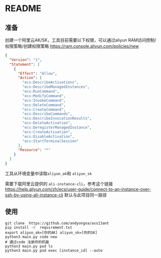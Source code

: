 # README 
## 准备
创建一个阿里云AK/SK，工具目前需要以下权限，可以通过aliyun RAM访问控制/权限策略/创建权限策略
https://ram.console.aliyun.com/policies/new
```json
{
  "Version": "1",
  "Statement": [
    {
      "Effect": "Allow",
      "Action": [
        "ecs:DescribeActivations",
        "ecs:DescribeManagedInstances",
        "ecs:RunCommand",
        "ecs:ModifyCommand",
        "ecs:InvokeCommand",
        "ecs:DeleteCommand",
        "ecs:CreateCommand",
        "ecs:DescribeCommands",
        "ecs:DescribeInvocationResults",
        "ecs:DeleteActivation",
        "ecs:DeregisterManagedInstance",
        "ecs:CreateActivation",
        "ecs:DisableActivation",
        "ecs:StartTerminalSession"
      ],
      "Resource": "*"
    }
  ]
}
```
工具从环境变量中读取`aliyun_ak`和 `aliyun_sk`

需要下载阿里云提供的 `ali-instance-cli`，参考这个链接
https://help.aliyun.com/zh/ecs/user-guide/connect-to-an-instance-over-ssh-by-using-ali-instance-cli
默认与此项目同一路径

## 使用
```
git clone  https://github.com/andyongxa/ass13ant
pip install -r  requirement.txt
export aliyun_ak=[你的AK] aliyun_sk=[你的SK]
python3 main.py code new
# 通过code 注册你的机器
python3 main.py pod ls
python3 main.py pod exec [instance_id] --auto
```


